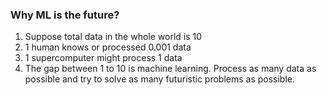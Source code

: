 ### Why ML is the future?

1. Suppose total data in the whole world is 10
2. 1 human knows or processed 0.001 data
3. 1 supercomputer might process 1 data
4. The gap between 1 to 10 is machine learning. Process as many data as possible and try to solve as many futuristic problems as possible.
